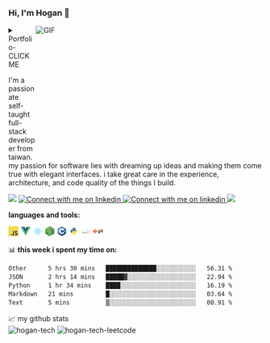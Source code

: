### Hi, I'm Hogan 👋 

<img align="right" alt="GIF" src="https://user-images.githubusercontent.com/19164071/147938770-eddf72e3-9b2d-42d0-a73c-5ffa595c2e17.gif" width="450" height="266" />

<details><summary>Portfolio-CLICK ME</summary>
NCKU Modular System：https://modular-course.science.ncku.edu.tw/index.php <br />
NCKU Bill Platform：https://pay.ufo.ncku.edu.tw/mobilepay/ <br />
NUTN USR：http://tfre.nutn.edu.tw/ <br />
Ansir：https://www.ansir.com.tw/ <br />
Ainimal：https://official.ainimal.io/#/ <br />
</details>

I'm a passionate self-taught full-stack developer from taiwan. my passion for software lies with dreaming up ideas and
making them come true with elegant interfaces. i take great care in the experience, architecture, and code quality of
the things I build.



<span>

<img src="https://komarev.com/ghpvc/?username=hogan-tech&style=flat"  height="25">
<!-- Light Mode -->
<a href="https://www.linkedin.com/in/hogan-lin-462657190#gh-light-mode-only">
    <img src="https://img.shields.io/badge/LinkedIn-3572A5?style=for-the-badge&logo=linkedin&logoColor=white#gh-light-mode-only"
        alt="Connect with me on linkedin" height="25" >
</a>
<!-- Dark Mode -->
<a href="https://www.linkedin.com/in/hogan-lin-462657190#gh-dark-mode-only">
    <img src="https://img.shields.io/badge/LinkedIn-ffffff?style=for-the-badge&logo=linkedin&logoColor=0690FA#gh-dark-mode-only"
        alt="Connect with me on linkedin" height="25" >
</a>
<img src="https://img.shields.io/github/followers/hogan-tech?style=social" height="25" />
</span>


**languages and tools:**  

<code><img height="20" src="https://raw.githubusercontent.com/github/explore/80688e429a7d4ef2fca1e82350fe8e3517d3494d/topics/javascript/javascript.png"></code>
<code><img height="20" src="https://raw.githubusercontent.com/github/explore/80688e429a7d4ef2fca1e82350fe8e3517d3494d/topics/vue/vue.png"></code>
<code><img height="20" src="https://raw.githubusercontent.com/github/explore/80688e429a7d4ef2fca1e82350fe8e3517d3494d/topics/react/react.png"></code>
<code><img height="20" src="https://raw.githubusercontent.com/github/explore/80688e429a7d4ef2fca1e82350fe8e3517d3494d/topics/nodejs/nodejs.png"></code>
<code><img height="20" src="https://raw.githubusercontent.com/github/explore/80688e429a7d4ef2fca1e82350fe8e3517d3494d/topics/cpp/cpp.png"></code>
<code><img height="20" src="https://raw.githubusercontent.com/github/explore/80688e429a7d4ef2fca1e82350fe8e3517d3494d/topics/python/python.png"></code>
<code><img height="20" src="https://raw.githubusercontent.com/github/explore/80688e429a7d4ef2fca1e82350fe8e3517d3494d/topics/mysql/mysql.png"></code>
<code><img height="20" src="https://raw.githubusercontent.com/github/explore/80688e429a7d4ef2fca1e82350fe8e3517d3494d/topics/git/git.png"></code>


📊 **this week i spent my time on:**
<br />
<!--START_SECTION:waka-->

```txt
Other      5 hrs 30 mins   ██████████████░░░░░░░░░░░   56.31 %
JSON       2 hrs 14 mins   █████▓░░░░░░░░░░░░░░░░░░░   22.94 %
Python     1 hr 34 mins    ████░░░░░░░░░░░░░░░░░░░░░   16.19 %
Markdown   21 mins         █░░░░░░░░░░░░░░░░░░░░░░░░   03.64 %
Text       5 mins          ▒░░░░░░░░░░░░░░░░░░░░░░░░   00.91 %
```

<!--END_SECTION:waka-->




📈 my github stats
<br />
<span>
<img src="https://github-readme-stats.vercel.app/api?username=hogan-tech&show_icons=true&theme=gruvbox" alt="hogan-tech" />
<img src="https://leetcard.jacoblin.cool/hogantech" alt="hogan-tech-leetcode" />
</span>
<br />


